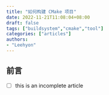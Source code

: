 ```yaml
---
title: "如何构建 CMake 项目"
date: 2022-11-21T11:08:04+08:00
draft: false
tags: ["buildsystem","cmake","tool"]
categories: ["articles"]
authors:
- "Leehyon"
---
```


## 前言

- [ ] this is an incomplete article